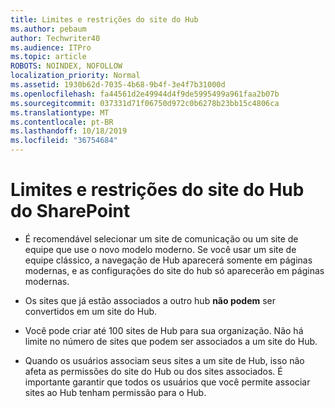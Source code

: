 ```yaml
---
title: Limites e restrições do site do Hub
ms.author: pebaum
author: Techwriter40
ms.audience: ITPro
ms.topic: article
ROBOTS: NOINDEX, NOFOLLOW
localization_priority: Normal
ms.assetid: 1930b62d-7035-4b68-9b4f-3e4f7b31000d
ms.openlocfilehash: fa44561d2e49944d4f9de5995499a961faa2b07b
ms.sourcegitcommit: 037331d71f06750d972c0b6278b23bb15c4806ca
ms.translationtype: MT
ms.contentlocale: pt-BR
ms.lasthandoff: 10/18/2019
ms.locfileid: "36754684"
---
```

# <a name="sharepoint-hub-site-limits-and-restrictions"></a>Limites e restrições do site do Hub do SharePoint

- É recomendável selecionar um site de comunicação ou um site de equipe que use o novo modelo moderno. Se você usar um site de equipe clássico, a navegação de Hub aparecerá somente em páginas modernas, e as configurações do site do hub só aparecerão em páginas modernas.

- Os sites que já estão associados a outro hub **não podem** ser convertidos em um site do Hub.

- Você pode criar até 100 sites de Hub para sua organização. Não há limite no número de sites que podem ser associados a um site do Hub.

- Quando os usuários associam seus sites a um site de Hub, isso não afeta as permissões do site do Hub ou dos sites associados. É importante garantir que todos os usuários que você permite associar sites ao Hub tenham permissão para o Hub.


